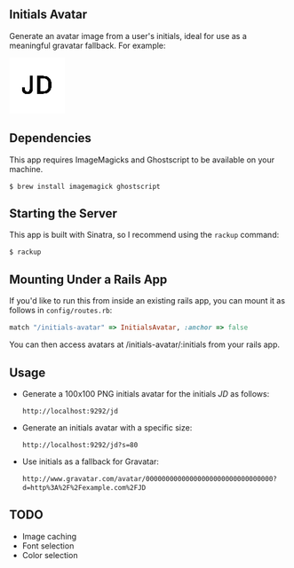 Initials Avatar
---------------

Generate an avatar image from a user's initials, ideal for use as a meaningful gravatar fallback. For example:

![Example avatar](example.png)


## Dependencies

This app requires ImageMagicks and Ghostscript to be available on your machine.

```shell
$ brew install imagemagick ghostscript
```


## Starting the Server

This app is built with Sinatra, so I recommend using the `rackup` command:

```shell
$ rackup
```


## Mounting Under a Rails App

If you'd like to run this from inside an existing rails app, you can mount it as follows in `config/routes.rb`:

```ruby
match "/initials-avatar" => InitialsAvatar, :anchor => false
```

You can then access avatars at /initials-avatar/:initials from your rails app.


## Usage

-   Generate a 100x100 PNG initials avatar for the initials *JD* as follows:

    ```
    http://localhost:9292/jd
    ```

-   Generate an initials avatar with a specific size:

    ```
    http://localhost:9292/jd?s=80
    ```

-   Use initials as a fallback for Gravatar:

    ```
    http://www.gravatar.com/avatar/00000000000000000000000000000000?d=http%3A%2F%2Fexample.com%2FJD
    ```


## TODO

-   Image caching
-   Font selection
-   Color selection
